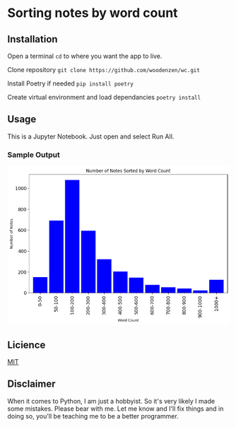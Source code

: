 # Sorting notes by word count


## Installation
Open a terminal
`cd` to where you want the app to live.  

Clone repository
`git clone https://github.com/woodenzen/wc.git`  

Install Poetry if needed
`pip install poetry`  

Create virtual environment and load dependancies
`poetry install`  

## Usage 
This is a Jupyter Notebook. Just open and select Run All.

### Sample Output
![Bar Graph](media/image.png)

## Licience
[MIT](./LICENSE.md)


## Disclaimer
When it comes to Python, I am just a hobbyist. So it's very likely I made some mistakes. Please bear with me. Let me know and I'll fix things and in doing so, you'll be teaching me to be a better programmer.
